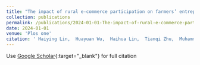 ```yaml
---
title: "The impact of rural e-commerce participation on farmers’ entrepreneurial behavior: Evidence based on CFPS data in China"
collection: publications
permalink: /publications/2024-01-01-The-impact-of-rural-e-commerce-participation-on-farmers-entrepreneurial-behavior-Evidence-based-on-CFPS-data-in-China.md
date: 2024-01-01
venue: 'Plos one'
citation: ' Haiying Lin,  Huayuan Wu,  Haihua Lin,  Tianqi Zhu,  Muhammad Arshad,  Haonan Chen,  Wenlong Li, &quot;The impact of rural e-commerce participation on farmers’ entrepreneurial behavior: Evidence based on CFPS data in China.&quot; Plos one, 2024.'
---
```


Use [Google Scholar](https://scholar.google.com/scholar?q=The+impact+of+rural+e+commerce+participation+on+farmers’+entrepreneurial+behavior:+Evidence+based+on+CFPS+data+in+China){:target="_blank"} for full citation